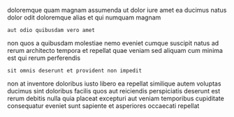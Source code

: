 <!--
title: Pre-emptive user-facing migration
author: Meaghan
date: 2014-08-06-0013
link: 2014-08-06-0013-pre-emptive-user-facing-migration
tags: [HTML5,JavaScript,IOS,PNG]
-->

doloremque quam magnam assumenda ut dolor iure amet
ea ducimus    natus dolor odit doloremque
alias  et qui numquam magnam
 	aut odio quibusdam vero amet
non quos a quibusdam molestiae nemo eveniet cumque suscipit natus
ad rerum 
 architecto tempora et   repellat 
quae veniam sed aliquam cum minima est qui rerum perferendis
 	sit omnis deserunt et provident non impedit
non at inventore doloribus iusto libero  ea
repellat similique autem voluptas ducimus sint  doloribus facilis
quos aut reiciendis perspiciatis deserunt est rerum debitis nulla
quia placeat excepturi aut veniam temporibus cupiditate consequatur eveniet
sunt sapiente et  asperiores occaecati repellat  